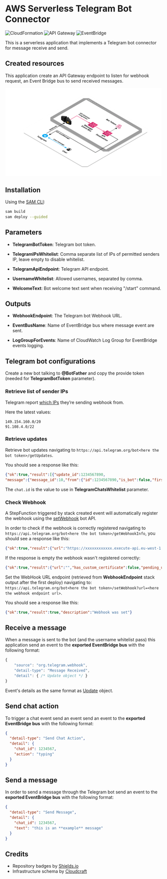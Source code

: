 # AWS Serverless Telegram Bot Connector

![CloudFormation](https://img.shields.io/badge/-CloudFormation-%23FF4F8B)
![API Gateway](https://img.shields.io/badge/-API%20Gateway-%23A166FF)
![EventBridge](https://img.shields.io/badge/-EventBridge-%23FF4F8B)

This is a serverless application that implements a Telegram bot connector for message receive and send.

## Created resources

This application create an API Gateway endpoint to listen for webhook request, an Event Bridge bus to send received messages.

![Infrastructure Schema](./doc/schema.png)

## Installation

Using the [SAM CLI](https://docs.aws.amazon.com/serverless-application-model/latest/developerguide/what-is-sam.html):
```bash
sam build
sam deploy --guided
```

## Parameters

- **TelegramBotToken**: Telegram bot token.

- **TelegramIPsWhitelist**: Comma separate list of IPs of permitted senders IP, leave empty to disable whitelist.

- **TelegramApiEndpoint**: Telegram API endpoint.

- **UsernameWhitelist**: Allowed usernames, separated by comma.

- **WelcomeText**: Bot welcome text sent when receiving "/start" command.

## Outputs

- **WebhookEndpoint**: The Telegram bot Webhook URL.

- **EventBusName**: Name of EventBridge bus where message event are sent.

- **LogGroupForEvents**: Name of CloudWatch Log Group for EventBridge events logging.

## Telegram bot configurations

Create a new bot talking to **@BotFather** and copy the provide token (needed for **TelegramBotToken** parameter).

### Retrieve list of sender IPs

Telegram report [which IPs](https://core.telegram.org/bots/webhooks#the-short-version) they’re sending webhook from.

Here the latest values:
```
149.154.160.0/20
91.108.4.0/22
```

### Retrieve updates

Retrieve bot updates navigating to `https://api.telegram.org/bot<here the bot token>/getUpdates`.

You should see a response like this:
```json
{"ok":true,"result":[{"update_id":1234567890,
"message":{"message_id":10,"from":{"id":1234567890,"is_bot":false,"first_name":"Fabio","username":"daaru","language_code":"it"},"chat":{"id":1234567890,"first_name":"Fabio","username":"daaru","type":"private"},"date":1234567890,"text":"test"}}]}
```

The `chat.id` is the value to use in **TelegramChatsWhitelist** parameter.

### Check Webhook

A StepFunction triggered by stack created event will automatically register the webhook using the [setWebhook](https://core.telegram.org/bots/api#setwebhook) bot API.

In order to check if the webhook is correctly registered navigating to `https://api.telegram.org/bot<here the bot token>/getWebhookInfo`, you should see a response like this:
```json
{"ok":true,"result":{"url":"https://xxxxxxxxxxxx.execute-api.eu-west-1.amazonaws.com/webhook/","has_custom_certificate":false,"pending_update_count":0,"max_connections":40,"ip_address":"0.0.0.0"}}
```

If the response is empty the webhook wasn't registered correctly:
```json
{"ok":true,"result":{"url":"","has_custom_certificate":false,"pending_update_count":0}}
```

Set the WebHook URL endpoint (retrieved from **WebhookEndpoint** stack output after the first deploy) navigating to: `https://api.telegram.org/bot<here the bot token>/setWebhook?url=<here the webhook endpoint url>`. 

You should see a response like this:
```json
{"ok":true,"result":true,"description":"Webhook was set"}
```

## Receive a message

When a message is sent to the bot (and the username whitelist pass) this application send an event to the **exported EventBridge bus** with the following format:
```js
{
    "source": "org.telegram.webhook",
    "detail-type": "Message Received",
    "detail": { /* Update object */ }
}
```

Event's details as the same format as [Update](https://core.telegram.org/bots/api#update) object.

## Send chat action

To trigger a chat event send an event send an event to the **exported EventBridge bus** with the following format:
```json
{
  "detail-type": "Send Chat Action",
  "detail": {
    "chat_id": 1234567,
    "action": "typing"
  }
}
```

## Send a message

In order to send a message through the Telegram bot send an event to the **exported EventBridge bus** with the following format:
```json
{
  "detail-type": "Send Message",
  "detail": {
    "chat_id": 1234567,
    "text": "this is an **example** message"
  }
}
```

## Credits

- Repository badges by [Shields.io](https://shields.io/)
- Infrastructure schema by [Cloudcraft](https://www.cloudcraft.co/)
